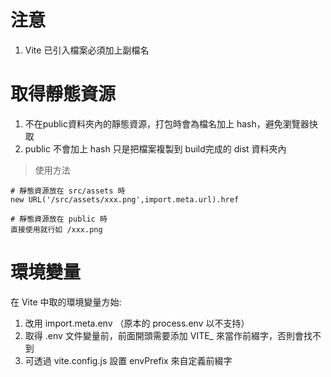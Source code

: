 # 注意
1. Vite 已引入檔案必須加上副檔名

# 取得靜態資源
1. 不在public資料夾內的靜態資源，打包時會為檔名加上 hash，避免瀏覽器快取
2. public 不會加上 hash 只是把檔案複製到 build完成的 dist 資料夾內
> 使用方法
```
# 靜態資源放在 src/assets 時
new URL('/src/assets/xxx.png',import.meta.url).href

# 靜態資源放在 public 時
直接使用就行如 /xxx.png
```

# 環境變量
在 Vite 中取的環境變量方始:
1. 改用 import.meta.env （原本的 process.env 以不支持）
2. 取得 .env 文件變量前，前面開頭需要添加 VITE_ 來當作前綴字，否則會找不到
3. 可透過 vite.config.js 設置 envPrefix 來自定義前綴字